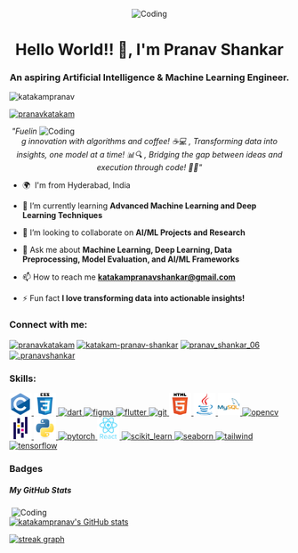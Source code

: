 <p align="center">
  <img src="https://github.com/user-attachments/assets/5840c934-27c6-44f3-8eca-6b76b2642c02" alt="Coding" width="1000">
</p>

<h1 align="center">Hello World!! 👋, I'm Pranav Shankar</h1>
<h3 align="center">An aspiring Artificial Intelligence & Machine Learning Engineer.</h3>

<p align="left"> <img src="https://komarev.com/ghpvc/?username=katakampranav&label=Profile%20views&color=0e75b6&style=flat" alt="katakampranav" /> </p>

<p align="left"> <a href="https://twitter.com/pranavkatakam" target="blank"><img src="https://img.shields.io/twitter/follow/pranavkatakam?logo=twitter&style=for-the-badge" alt="pranavkatakam" /></a> </p>

<img align="right" alt="Coding" width="450" src="https://github.com/user-attachments/assets/1da9aa54-467d-4f12-be05-e32f0dbde294">

<p align="center">
  <em>"Fueling innovation with algorithms and coffee! ☕💻 , Transforming data into insights, one model at a time! 📊🔍 , Bridging the gap between ideas and execution through code! 🚀✨"</em>
</p>

- 🌍  I'm from Hyderabad, India

- 🌱 I’m currently learning **Advanced Machine Learning and Deep Learning Techniques**

- 🤝 I’m looking to collaborate on **AI/ML Projects and Research**

- 💬 Ask me about **Machine Learning, Deep Learning, Data Preprocessing, Model Evaluation, and AI/ML Frameworks**

- 📫 How to reach me **katakampranavshankar@gmail.com**

- ⚡ Fun fact **I love transforming data into actionable insights!**

<h3 align="left">Connect with me:</h3>
<p align="left">
<a href="https://twitter.com/pranavkatakam" target="blank"><img align="center" src="https://raw.githubusercontent.com/rahuldkjain/github-profile-readme-generator/master/src/images/icons/Social/twitter.svg" alt="pranavkatakam" height="30" width="40" /></a>
<a href="https://linkedin.com/in/katakam-pranav-shankar" target="blank"><img align="center" src="https://raw.githubusercontent.com/rahuldkjain/github-profile-readme-generator/master/src/images/icons/Social/linked-in-alt.svg" alt="katakam-pranav-shankar" height="30" width="40" /></a>
<a href="https://instagram.com/pranav_shankar_06" target="blank"><img align="center" src="https://raw.githubusercontent.com/rahuldkjain/github-profile-readme-generator/master/src/images/icons/Social/instagram.svg" alt="pranav_shankar_06" height="30" width="40" /></a>
<a href="https://discord.gg/.pranavshankar" target="blank"><img align="center" src="https://raw.githubusercontent.com/rahuldkjain/github-profile-readme-generator/master/src/images/icons/Social/discord.svg" alt=".pranavshankar" height="30" width="40" /></a>
</p>

<h3 align="left">Skills:</h3>
<p align="left"> <a href="https://www.cprogramming.com/" target="_blank" rel="noreferrer"> <img src="https://raw.githubusercontent.com/devicons/devicon/master/icons/c/c-original.svg" alt="c" width="40" height="40"/> </a> <a href="https://www.w3schools.com/css/" target="_blank" rel="noreferrer"> <img src="https://raw.githubusercontent.com/devicons/devicon/master/icons/css3/css3-original-wordmark.svg" alt="css3" width="40" height="40"/> </a> <a href="https://dart.dev" target="_blank" rel="noreferrer"> <img src="https://www.vectorlogo.zone/logos/dartlang/dartlang-icon.svg" alt="dart" width="40" height="40"/> </a> <a href="https://www.figma.com/" target="_blank" rel="noreferrer"> <img src="https://www.vectorlogo.zone/logos/figma/figma-icon.svg" alt="figma" width="40" height="40"/> </a> <a href="https://flutter.dev" target="_blank" rel="noreferrer"> <img src="https://www.vectorlogo.zone/logos/flutterio/flutterio-icon.svg" alt="flutter" width="40" height="40"/> </a> <a href="https://git-scm.com/" target="_blank" rel="noreferrer"> <img src="https://www.vectorlogo.zone/logos/git-scm/git-scm-icon.svg" alt="git" width="40" height="40"/> </a> <a href="https://www.w3.org/html/" target="_blank" rel="noreferrer"> <img src="https://raw.githubusercontent.com/devicons/devicon/master/icons/html5/html5-original-wordmark.svg" alt="html5" width="40" height="40"/> </a> <a href="https://www.java.com" target="_blank" rel="noreferrer"> <img src="https://raw.githubusercontent.com/devicons/devicon/master/icons/java/java-original.svg" alt="java" width="40" height="40"/> </a> <a href="https://www.mysql.com/" target="_blank" rel="noreferrer"> <img src="https://raw.githubusercontent.com/devicons/devicon/master/icons/mysql/mysql-original-wordmark.svg" alt="mysql" width="40" height="40"/> </a> <a href="https://opencv.org/" target="_blank" rel="noreferrer"> <img src="https://www.vectorlogo.zone/logos/opencv/opencv-icon.svg" alt="opencv" width="40" height="40"/> </a> <a href="https://pandas.pydata.org/" target="_blank" rel="noreferrer"> <img src="https://raw.githubusercontent.com/devicons/devicon/2ae2a900d2f041da66e950e4d48052658d850630/icons/pandas/pandas-original.svg" alt="pandas" width="40" height="40"/> </a> <a href="https://www.python.org" target="_blank" rel="noreferrer"> <img src="https://raw.githubusercontent.com/devicons/devicon/master/icons/python/python-original.svg" alt="python" width="40" height="40"/> </a> <a href="https://pytorch.org/" target="_blank" rel="noreferrer"> <img src="https://www.vectorlogo.zone/logos/pytorch/pytorch-icon.svg" alt="pytorch" width="40" height="40"/> </a> <a href="https://reactjs.org/" target="_blank" rel="noreferrer"> <img src="https://raw.githubusercontent.com/devicons/devicon/master/icons/react/react-original-wordmark.svg" alt="react" width="40" height="40"/> </a> <a href="https://scikit-learn.org/" target="_blank" rel="noreferrer"> <img src="https://upload.wikimedia.org/wikipedia/commons/0/05/Scikit_learn_logo_small.svg" alt="scikit_learn" width="40" height="40"/> </a> <a href="https://seaborn.pydata.org/" target="_blank" rel="noreferrer"> <img src="https://seaborn.pydata.org/_images/logo-mark-lightbg.svg" alt="seaborn" width="40" height="40"/> </a> <a href="https://tailwindcss.com/" target="_blank" rel="noreferrer"> <img src="https://www.vectorlogo.zone/logos/tailwindcss/tailwindcss-icon.svg" alt="tailwind" width="40" height="40"/> </a> <a href="https://www.tensorflow.org" target="_blank" rel="noreferrer"> <img src="https://www.vectorlogo.zone/logos/tensorflow/tensorflow-icon.svg" alt="tensorflow" width="40" height="40"/> </a> </p>


### Badges

<h5><b>My GitHub Stats</b></h5>

<img align="right" alt="Coding" width="500" src="https://github.com/user-attachments/assets/5bb92449-7276-47e1-915b-c22be823dc31">

<a align="left" href="http://www.github.com/katakampranav"><img src="https://github-readme-stats.vercel.app/api?username=katakampranav&show_icons=true&hide=&count_private=true&title_color=0f172a&text_color=000000&icon_color=000000&bg_color=ffffff&hide_border=true&show_icons=true" alt="katakampranav's GitHub stats" /></a>

<a align="left" href="http://www.github.com/katakampranav"><img src="https://streak-stats.demolab.com?user=katakampranav&locale=en&mode=daily&theme=dark&hide_border=false&border_radius=5&order=3" height="220" alt="streak graph"/></a>
